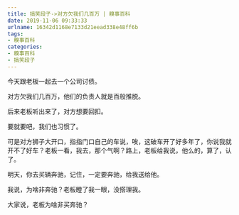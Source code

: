 ```yaml
---
title: 搞笑段子->对方欠我们几百万 | 糗事百科
date: 2019-11-06 09:33:33
urlname: 16342d1168e7133d21eead338e48ff6b
tags: 
- 糗事百科
categories:
- 糗事百科
- 搞笑段子
---
```

今天跟老板一起去一个公司讨债。

对方欠我们几百万，他们的负责人就是百般推脱。

后来老板听出来了，对方想要回扣。

要就要吧，我们也习惯了。

可是对方狮子大开口，指指门口自己的车说，唉，这破车开了好多年了，你说我就开不了好车？老板一看，我去，那个气啊？路上，老板给我说，他么的，算了，认了。

明天，你去买辆奔驰，记住，一定要奔驰，给我送给他。

我说，为啥非奔驰？老板瞪了我一眼，没搭理我。

大家说，老板为啥非买奔驰？


